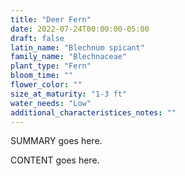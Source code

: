```yaml
---
title: "Deer Fern"
date: 2022-07-24T00:00:00-05:00
draft: false
latin_name: "Blechnum spicant"
family_name: "Blechnaceae"
plant_type: "Fern"
bloom_time: ""
flower_color: ""
size_at_maturity: "1-3 ft"
water_needs: "Low"
additional_characteristices_notes: ""
---
```


SUMMARY goes here.

<!--more-->

CONTENT goes here.